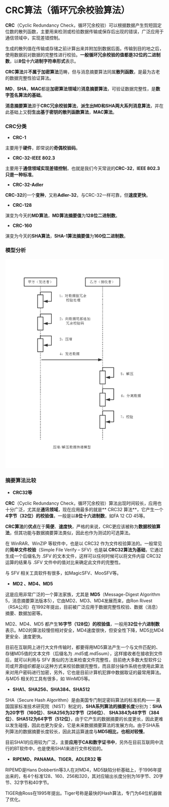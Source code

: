 CRC算法（循环冗余校验算法）
===

**CRC**（Cyclic Redundancy Check，循环冗余校验）可以根据数据产生剪短固定位数的散列函数，主要用来检测或检验数据传输或保存后出现的错误，广泛应用于通信领域中，实现差错控制。

生成的散列值在传输或存储之前计算出来并附加到数据后面。传输到目的地之后，使用数据前对数据的完整性进行校验。**一般循环冗余校验的值都是32位的二进制数**，以**8位十六进制字符串形式**表示。

**CRC算法**并**不属于加密算法**范畴，但与消息摘要算法同属**散列函数**，是最为古老的数据完整性验证算法。

**MD**，**SHA**，**MAC**都是**加密算法领域**的**消息摘要算法**，可验证数据完整性，是**数字签名算法的基础**。

**消息摘要算法**源于**CRC冗余校验算法**，**派生出MD和SHA两大系列消息算法**，并在此基础上又**衍生出基于密钥的散列函数算法**，**MAC算法**。

### CRC分类

- **CRC-1**

主要用于**硬件**，即常说的**奇偶校验码**。

- **CRC-32-IEEE 802.3**

主要用于**通信领域实现差错控制**，也就是我们今天常说的**CRC-32**，**IEEE 802.3只是一种标准**。

- **CRC-32-Adler**

**CRC-32**的一个**变种**，又称**Adler-32**，与CRC-32一样可靠，但**速度更快**。

- **CRC-128**

演变为今天的**MD算法**，**MD算法摘要值**为**128位二进制数**。

- **CRC-160**

演变为今天的**SHA算法**，**SHA-1算法摘要值**为**160位二进制数**。

### 模型分析

![CRC](img/2.4-crc.png)

### 摘要算法比较

- **CRC32等**

**CRC**（Cyclic Redundancy Check，循环冗余校验）算法出现时间较长，应用也十分广泛，尤其是**通讯领域**，现在应用最多的就是** CRC32 算法**，它产生一个**4字节（32位）的校验值**，一般是以**8位十六进制数**，如FA 12 CD 45等。

**CRC算法**的**优点**在于**简便**、**速度快**，严格的来说，CRC更应该被称为**数据校验算法**，但其功能与数据摘要算法类似，因此也作为测试的可选算法。

在 WinRAR、WinZIP 等软件中，也是以 CRC32 作为文件校验算法的。一般常见的**简单文件校验**（Simple File Verify – SFV）也是**以 CRC32算法为基础**，它通过生成一个后缀名为 .SFV 的文本文件，这样可以任何时候可以将文件内容 CRC32运算的结果与 .SFV 文件中的值对比来确定此文件的完整性。

与 SFV 相关工具软件有很多，如MagicSFV、MooSFV等。

- **MD2 、MD4、MD5**

这是应用非常广泛的一个算法家族，尤其是 **MD5**（Message-Digest Algorithm 5，消息摘要算法版本5），它由MD2、MD3、MD4发展而来，由Ron Rivest（RSA公司）在1992年提出，目前被广泛应用于数据完整性校验、数据（消息）摘要、数据加密等。

MD2、MD4、MD5 都产生**16字节（128位）的校验值**，一般用**32位十六进制数**表示。MD2的算法较慢但相对安全，MD4速度很快，但安全性下降，MD5比MD4更安全、速度更快。

目前在互联网上进行大文件传输时，都要得用MD5算法产生一个与文件匹配的、存储MD5值的文本文件（后缀名为 .md5或.md5sum），这样接收者在接收到文件后，就可以利用与 SFV 类似的方法来检查文件完整性，目前绝大多数大型软件公司或开源组织都是以这种方式来校验数据完整性，而且部分操作系统也使用此算法来对用户密码进行加密，另外，它也是目前计算机犯罪中数据取证的最常用算法。
与MD5 相关的工具有很多，如 WinMD5等。

- **SHA1、SHA256、SHA384、SHA512**

SHA（Secure Hash Algorithm）是由美国专门制定密码算法的标准机构—— 美国国家标准技术研究院（NIST）制定的，**SHA系列算法的摘要长度**分别为：**SHA为20字节（160位）**、**SHA256为32字节（256位）**、 **SHA384为48字节（384位）**、**SHA512为64字节（512位）**，由于它产生的数据摘要的长度更长，因此更难以发生碰撞，因此也更为安全，它是未来数据摘要算法的发展方向。由于SHA系列算法的数据摘要长度较长，因此其运算速度与**MD5相比，也相对较慢**。

目前SHA1的应用较为广泛，主要**应用于CA和数字证书中**，另外在目前互联网中流行的BT软件中，也是使用SHA1来进行文件校验的。

- **RIPEMD、PANAMA、TIGER、ADLER32 等**

RIPEMD是Hans Dobbertin等3人在对MD4，MD5缺陷分析基础上，于1996年提出来的，有4个标准128、160、256和320，其对应输出长度分别为16字节、20字节、32字节和40字节。

TIGER由Ross在1995年提出。Tiger号称是最快的Hash算法，专门为64位机器做了优化。
